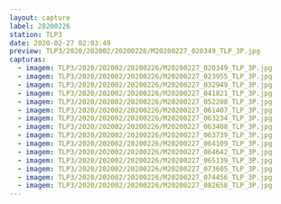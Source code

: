 ```yaml
---
layout: capture
label: 20200226
station: TLP3
date: 2020-02-27 02:03:49
preview: TLP3/2020/202002/20200226/M20200227_020349_TLP_3P.jpg
capturas:
  - imagem: TLP3/2020/202002/20200226/M20200227_020349_TLP_3P.jpg
  - imagem: TLP3/2020/202002/20200226/M20200227_023955_TLP_3P.jpg
  - imagem: TLP3/2020/202002/20200226/M20200227_032949_TLP_3P.jpg
  - imagem: TLP3/2020/202002/20200226/M20200227_041821_TLP_3P.jpg
  - imagem: TLP3/2020/202002/20200226/M20200227_052208_TLP_3P.jpg
  - imagem: TLP3/2020/202002/20200226/M20200227_061407_TLP_3P.jpg
  - imagem: TLP3/2020/202002/20200226/M20200227_063234_TLP_3P.jpg
  - imagem: TLP3/2020/202002/20200226/M20200227_063408_TLP_3P.jpg
  - imagem: TLP3/2020/202002/20200226/M20200227_063739_TLP_3P.jpg
  - imagem: TLP3/2020/202002/20200226/M20200227_064109_TLP_3P.jpg
  - imagem: TLP3/2020/202002/20200226/M20200227_064642_TLP_3P.jpg
  - imagem: TLP3/2020/202002/20200226/M20200227_065139_TLP_3P.jpg
  - imagem: TLP3/2020/202002/20200226/M20200227_073605_TLP_3P.jpg
  - imagem: TLP3/2020/202002/20200226/M20200227_074456_TLP_3P.jpg
  - imagem: TLP3/2020/202002/20200226/M20200227_082658_TLP_3P.jpg
---
```

